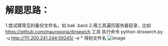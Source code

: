 # 解题思路：
1.尝试猜常见的备份文件名，如.bak .back
2.用工具遍历服务器目录，比如 https://github.com/maurosoria/dirsearch 工具
执行命令
python dirsearch.py -u http://111.200.241.244:59245/ -e *
得到文件名
![image](https://user-images.githubusercontent.com/24989246/173810047-bb88bb54-2054-4ab2-997f-455c6fb709d1.png)
